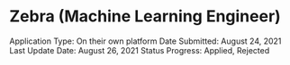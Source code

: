 # Zebra (Machine Learning Engineer)

Application Type: On their own platform
Date Submitted: August 24, 2021
Last Update Date: August 26, 2021
Status Progress: Applied, Rejected